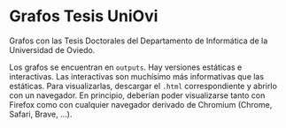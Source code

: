 # Grafos Tesis UniOvi

Grafos con las Tesis Doctorales del Departamento de Informática de la Universidad de Oviedo.

Los grafos se encuentran en `outputs`. Hay versiones estáticas e interactivas. Las interactivas son muchísimo más informativas que las estáticas.
Para visualizarlas, descargar el `.html` correspondiente y abrirlo con un navegador. En principio, deberían poder visualizarse tanto con Firefox como con cualquier navegador derivado de Chromium (Chrome, Safari, Brave, ...).